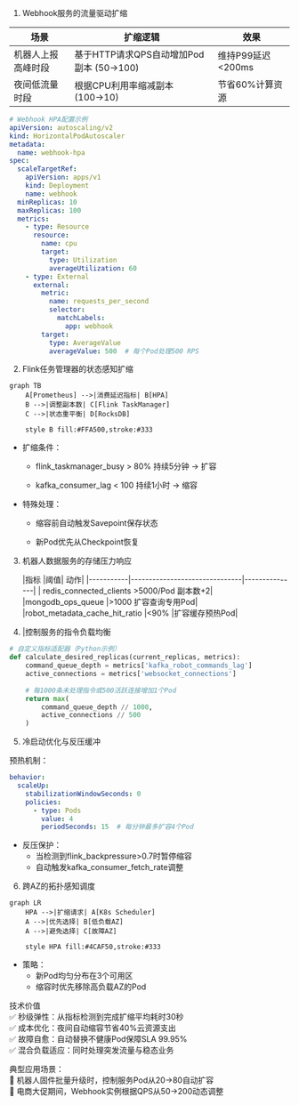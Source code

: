 1. Webhook服务的流量驱动扩缩

| 场景        | 扩缩逻辑                          | 效果            |
|-----------|-------------------------------|---------------|
| 机器人上报高峰时段 | 基于HTTP请求QPS自动增加Pod副本 (50→100) | 维持P99延迟<200ms |
| 夜间低流量时段   | 根据CPU利用率缩减副本 (100→10)         | 节省60%计算资源     |

```yaml
# Webhook HPA配置示例
apiVersion: autoscaling/v2
kind: HorizontalPodAutoscaler
metadata:
  name: webhook-hpa
spec:
  scaleTargetRef:
    apiVersion: apps/v1
    kind: Deployment
    name: webhook
  minReplicas: 10
  maxReplicas: 100
  metrics:
    - type: Resource
      resource:
        name: cpu
        target:
          type: Utilization
          averageUtilization: 60
    - type: External
      external:
        metric:
          name: requests_per_second
          selector:
            matchLabels:
              app: webhook
        target:
          type: AverageValue
          averageValue: 500  # 每个Pod处理500 RPS
```

2. Flink任务管理器的状态感知扩缩

```mermaid
graph TB
    A[Prometheus] -->|消费延迟指标| B[HPA]
    B -->|调整副本数| C[Flink TaskManager]
    C -->|状态重平衡| D[RocksDB]
    
    style B fill:#FFA500,stroke:#333
```

- 扩缩条件：

    - flink_taskmanager_busy > 80% 持续5分钟 → 扩容

    - kafka_consumer_lag < 100 持续1小时 → 缩容

- 特殊处理：

    - 缩容前自动触发Savepoint保存状态

    - 新Pod优先从Checkpoint恢复

3. 机器人数据服务的存储压力响应

   |指标 |阈值| 动作|
               |-----------|-------------------------------|---------------|
   | redis_connected_clients    >5000/Pod 副本数+2|
   |mongodb_ops_queue |>1000 扩容查询专用Pod|
   |robot_metadata_cache_hit_ratio |<90% |扩容缓存预热Pod|

4. |控制服务的指令负载均衡

```python
# 自定义指标适配器（Python示例）
def calculate_desired_replicas(current_replicas, metrics):
    command_queue_depth = metrics['kafka_robot_commands_lag']
    active_connections = metrics['websocket_connections']
    
    # 每1000条未处理指令或500活跃连接增加1个Pod
    return max(
        command_queue_depth // 1000,
        active_connections // 500
    )
```

5. 冷启动优化与反压缓冲

预热机制：

```yaml
behavior:
  scaleUp:
    stabilizationWindowSeconds: 0
    policies:
      - type: Pods
        value: 4
        periodSeconds: 15  # 每分钟最多扩容4个Pod
```

- 反压保护：
    - 当检测到flink_backpressure>0.7时暂停缩容
    - 自动触发kafka_consumer_fetch_rate调整
6. 跨AZ的拓扑感知调度

```mermaid
graph LR
    HPA -->|扩缩请求| A[K8s Scheduler]
    A -->|优先选择| B[低负载AZ]
    A -->|避免选择| C[故障AZ]
    
    style HPA fill:#4CAF50,stroke:#333
```

- 策略：
    - 新Pod均匀分布在3个可用区
    - 缩容时优先移除高负载AZ的Pod

技术价值        
✅ 秒级弹性：从指标检测到完成扩缩平均耗时30秒      
✅ 成本优化：夜间自动缩容节省40%云资源支出    
✅ 故障自愈：自动替换不健康Pod保障SLA 99.95%    
✅ 混合负载适应：同时处理突发流量与稳态业务

典型应用场景：     
🔸 机器人固件批量升级时，控制服务Pod从20→80自动扩容      
🔸 电商大促期间，Webhook实例根据QPS从50→200动态调整     